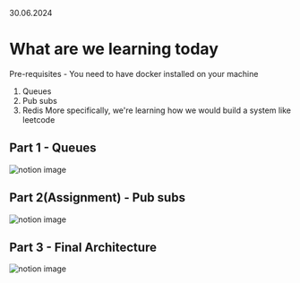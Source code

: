30.06.2024

# What are we learning today

Pre-requisites - You need to have docker installed on your machine

1. Queues
2. Pub subs
3. Redis
   More specifically, we're learning how we would build a system like leetcode

## Part 1 - Queues

<img src="https://www.notion.so/image/https%3A%2F%2Fprod-files-secure.s3.us-west-2.amazonaws.com%2F085e8ad8-528e-47d7-8922-a23dc4016453%2F1a563dff-974c-4442-bcca-732b4b17a17f%2FScreenshot_2024-04-07_at_5.41.38_PM.png?table=block&amp;id=1deded56-46a6-4185-b309-36dd27a8c384&amp;cache=v2" alt="notion image" loading="lazy" decoding="async" class="medium-zoom-image" style="object-fit: cover;">

## Part 2(Assignment) - Pub subs

<img src="https://www.notion.so/image/https%3A%2F%2Fprod-files-secure.s3.us-west-2.amazonaws.com%2F085e8ad8-528e-47d7-8922-a23dc4016453%2Ff0f87503-6a54-44f4-b5da-cad536fac51c%2FScreenshot_2024-04-07_at_5.42.49_PM.png?table=block&amp;id=275e7cc4-ded8-4fb6-bc5f-7daaf5b4fa21&amp;cache=v2" alt="notion image" loading="lazy" decoding="async" class="medium-zoom-image" style="object-fit: cover;">

## Part 3 - Final Architecture

<img src="https://www.notion.so/image/https%3A%2F%2Fprod-files-secure.s3.us-west-2.amazonaws.com%2F085e8ad8-528e-47d7-8922-a23dc4016453%2Fa19ddc6b-fe53-4df3-9166-76e4da9f3f45%2FScreenshot_2024-04-07_at_5.45.42_PM.png?table=block&amp;id=28cb2e3e-0f9b-4741-937f-82dffb19d820&amp;cache=v2" alt="notion image" loading="lazy" decoding="async" class="medium-zoom-image" style="object-fit: cover;">
